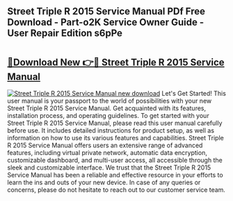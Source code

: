 ## Street Triple R 2015 Service Manual PDf Free Download - Part-o2K Service Owner Guide - User Repair Edition s6pPe

# <h2><a href="http://bc53896.oget.top/?id=Street+Triple+R+2015+Service+Manual">🔗Download New 👉🔴 Street Triple R 2015 Service Manual</a></h2>

[![Street Triple R 2015 Service Manual new download](https://i.imgur.com/5g1atiW.png)](http://bc53896.oget.top/?id=Street+Triple+R+2015+Service+Manual)
Let's Get Started! This user manual is your passport to the world of possibilities with your new Street Triple R 2015 Service Manual. Get acquainted with its features, installation process, and operating guidelines. To get started with your Street Triple R 2015 Service Manual, please read this user manual carefully before use. It includes detailed instructions for product setup, as well as information on how to use its various features and capabilities. Street Triple R 2015 Service Manual offers users an extensive range of advanced features, including virtual private network, automatic data encryption, customizable dashboard, and multi-user access, all accessible through the sleek and customizable interface. We trust that the Street Triple R 2015 Service Manual has been a reliable and effective resource in your efforts to learn the ins and outs of your new device. In case of any queries or concerns, please do not hesitate to reach out to our customer service team.

